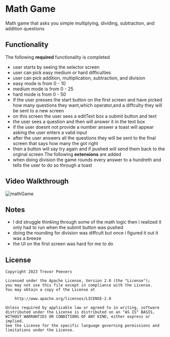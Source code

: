 # Math Game
Math game that asks you simple multiplying, dividing, subtraction, and addition questions
## Functionality
The following **required** functionality is completed
* user starts by seeing the selector screen
* user can pick easy medium or hard difficulties
* user can pick addition, multiplication, subtraction, and division
* easy mode is from 0 - 10
* medium mode is from 0 - 25
* hard mode is from 0 - 50
* if the user presses the start button on the first screen and have picked how many questions they want,which operator,and a diffculty they will be sent to a new screen
* on this screen the user sees a editText box a submit button and text
* the user sees a question and then will answer it in the text box
* if the user doesnt not provide a number answer a toast will appear asking the user enters a valid input
* after the user answers all the questions they will be sent to the final screen that says how many the got right
* then a button will say try again and if pushed will send them back to the orginal screen
The following **extensions** are added
* when doing division the game rounds every answer to a hundreth and tells the user to do so through a toast
## Video Walkthrough
![mathGame](https://github.com/shargent152/Math-Game/assets/125781283/743ccd7b-1cc4-451a-9db3-b9dc166f34a6)
## Notes
* I did struggle thinking through some of the math logic then i realized it only had to run when the submit button was pushed
* doing the rounding for division was diffcult but once i figured it out it was a breeze
* the UI on the first screen was hard for me to do
## License

    Copyright 2023 Trevor Peevers

    Licensed under the Apache License, Version 2.0 (the "License");
    you may not use this file except in compliance with the License.
    You may obtain a copy of the License at

        http://www.apache.org/licenses/LICENSE-2.0

    Unless required by applicable law or agreed to in writing, software
    distributed under the License is distributed on an "AS IS" BASIS,
    WITHOUT WARRANTIES OR CONDITIONS OF ANY KIND, either express or implied.
    See the License for the specific language governing permissions and
    limitations under the License.

